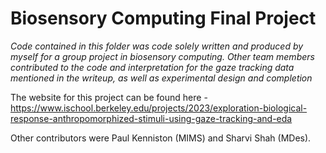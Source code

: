 # Biosensory Computing Final Project

*Code contained in this folder was code solely written and produced by myself for a group project in biosensory computing. Other team members contributed to the code and interpretation for the gaze tracking data mentioned in the writeup, as well as experimental design and completion*

The website for this project can be found here - https://www.ischool.berkeley.edu/projects/2023/exploration-biological-response-anthropomorphized-stimuli-using-gaze-tracking-and-eda

Other contributors were Paul Kenniston (MIMS) and Sharvi Shah (MDes).